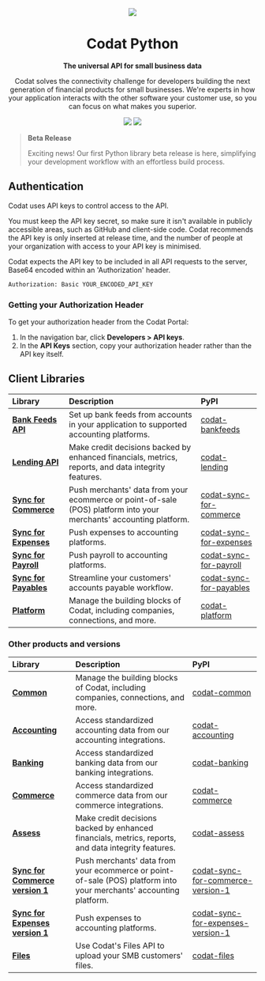 <div align="center">
    <picture>
        <source srcset="https://user-images.githubusercontent.com/6267663/221800355-0995e4ad-a386-4943-a4c2-e620341a5155.svg" media="(prefers-color-scheme: dark)">
        <img src="https://user-images.githubusercontent.com/6267663/221800359-b7f7776c-a44f-4384-8dd0-d9f7d5caef7d.svg">
    </picture>
    <h1>Codat Python</h1>
        <p><strong>The universal API for small business data</strong></p>
        <p>Codat solves the connectivity challenge for developers building the next generation of financial products for small businesses. We're experts in how your application interacts with the other software your customer use, so you can focus on what makes you superior.</p>
    <a href="https://docs.codat.io/using-the-api/overview"><img src="https://img.shields.io/static/v1?label=Docs&message=API Ref&color=4c2cec&style=for-the-badge" /></a>
    <a href="https://opensource.org/licenses/MIT"><img src="https://img.shields.io/badge/License-MIT-blue.svg?style=for-the-badge" /></a>
</div>

> **Beta Release**
> 
> Exciting news! Our first Python library beta release is here, simplifying your development workflow with an effortless build process.

## Authentication

Codat uses API keys to control access to the API.

You must keep the API key secret, so make sure it isn't available in publicly accessible areas, such as GitHub and client-side code. Codat recommends the API key is only inserted at release time, and the number of people at your organization with access to your API key is minimised.

Codat expects the API key to be included in all API requests to the server, Base64 encoded within an 'Authorization' header.

```bash
Authorization: Basic YOUR_ENCODED_API_KEY
```

### Getting your Authorization Header

To get your authorization header from the Codat Portal:

1. In the navigation bar, click **Developers > API keys**.
2. In the **API Keys** section, copy your authorization header rather than the API key itself.

## Client Libraries

| Library | Description | PyPI |
| :- | :- | :- |
| **[Bank Feeds API](https://github.com/codatio/client-sdk-python/tree/main/bank-feeds)** | Set up bank feeds from accounts in your application to supported accounting platforms. | [codat-bankfeeds](https://pypi.org/project/codat-bankfeeds) |
| **[Lending API](https://github.com/codatio/client-sdk-python/tree/main/lending)** | Make credit decisions backed by enhanced financials, metrics, reports, and data integrity features. | [codat-lending](https://pypi.org/project/codat-lending) |
| **[Sync for Commerce](https://github.com/codatio/client-sdk-python/tree/main/sync-for-commerce)** | Push merchants' data from your ecommerce or point-of-sale (POS) platform into your merchants' accounting platform. | [codat-sync-for-commerce](https://pypi.org/project/codat-sync-for-commerce) |
| **[Sync for Expenses](https://github.com/codatio/client-sdk-python/tree/main/sync-for-expenses)** | Push expenses to accounting platforms. | [codat-sync-for-expenses](https://pypi.org/project/codat-sync-for-expenses) |
| **[Sync for Payroll](https://github.com/codatio/client-sdk-python/tree/main/sync-for-payroll)** | Push payroll to accounting platforms. | [codat-sync-for-payroll](https://pypi.org/project/codat-sync-for-payroll) |
| **[Sync for Payables](https://github.com/codatio/client-sdk-python/tree/main/sync-for-payables)** | Streamline your customers' accounts payable workflow. | [codat-sync-for-payables](https://pypi.org/project/codat-sync-for-payables) |
| **[Platform](https://github.com/codatio/client-sdk-python/tree/main/platform)** | Manage the building blocks of Codat, including companies, connections, and more. | [codat-platform](https://pypi.org/project/codat-platform) |

### Other products and versions

| Library | Description | PyPI |
| :- | :- | :- |
| **[Common](https://github.com/codatio/client-sdk-python/tree/main/previous-versions/common)** | Manage the building blocks of Codat, including companies, connections, and more. | [codat-common](https://pypi.org/project/codat-common) |
| **[Accounting](https://github.com/codatio/client-sdk-python/tree/main/previous-versions/accounting)** | Access standardized accounting data from our accounting integrations. | [codat-accounting](https://pypi.org/project/codat-accounting) |
| **[Banking](https://github.com/codatio/client-sdk-python/tree/main/previous-versions/banking)** | Access standardized banking data from our banking integrations. | [codat-banking](https://pypi.org/project/codat-banking) |
| **[Commerce](https://github.com/codatio/client-sdk-python/tree/main/previous-versions/commerce)** | Access standardized commerce data from our commerce integrations. | [codat-commerce](https://pypi.org/project/codat-commerce) |
| **[Assess](https://github.com/codatio/client-sdk-python/tree/main/previous-versions/assess)** | Make credit decisions backed by enhanced financials, metrics, reports, and data integrity features. | [codat-assess](https://pypi.org/project/codat-assess) |
| **[Sync for Commerce version 1](https://github.com/codatio/client-sdk-python/tree/main/previous-versions/sync-for-commerce-version-1)** | Push merchants' data from your ecommerce or point-of-sale (POS) platform into your merchants' accounting platform. | [codat-sync-for-commerce-version-1](https://pypi.org/project/codat-sync-for-commerce-version-1) |
| **[Sync for Expenses version 1](https://github.com/codatio/client-sdk-python/tree/main/previous-versions/sync-for-expenses-version-1)** | Push expenses to accounting platforms. | [codat-sync-for-expenses-version-1](https://pypi.org/project/codat-sync-for-expenses-version-1) |
| **[Files](https://github.com/codatio/client-sdk-python/tree/main/previous-versions/files)** | Use Codat's Files API to upload your SMB customers' files. | [codat-files](https://pypi.org/project/codat-files) |
            
